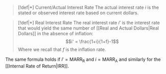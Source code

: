 
>[!def|*] Current/Actual Interest Rate
>The actual interest rate $i$ is the stated or observed interest rate based on current dollars. 

>[!def|*] Real Interest Rate
>The real interest rate $i’$ is the interest rate that would yield the same number of [[Real and Actual Dollars|Real Dollars]] in the absence of inflation: $$i' = \frac{1+i}{1+f}-1$$Where we recall that $f$ is the inflation rate.

The same formula holds if $i' = \text{MARR}_{\text{R}}$ and $i = \text{MARR}_{\text{A}}$ and similarly for the [[Internal Rate of Return|IRR]].

